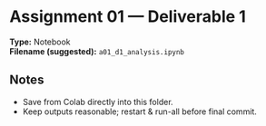 # Assignment 01 — Deliverable 1
**Type:** Notebook  
**Filename (suggested):** `a01_d1_analysis.ipynb`

## Notes
- Save from Colab directly into this folder.
- Keep outputs reasonable; restart & run-all before final commit.
